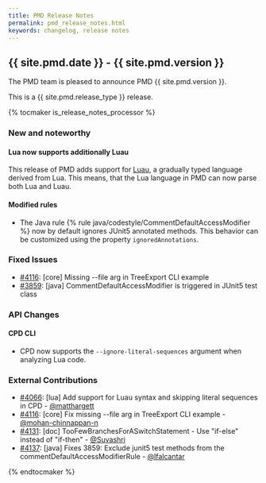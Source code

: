 ```yaml
---
title: PMD Release Notes
permalink: pmd_release_notes.html
keywords: changelog, release notes
---
```


## {{ site.pmd.date }} - {{ site.pmd.version }}

The PMD team is pleased to announce PMD {{ site.pmd.version }}.

This is a {{ site.pmd.release_type }} release.

{% tocmaker is_release_notes_processor %}

### New and noteworthy

#### Lua now supports additionally Luau

This release of PMD adds support for [Luau](https://github.com/Roblox/luau), a gradually typed language derived
from Lua. This means, that the Lua language in PMD can now parse both Lua and Luau.

#### Modified rules

*    The Java rule {% rule java/codestyle/CommentDefaultAccessModifier %} now by default ignores JUnit5 annotated
     methods. This behavior can be customized using the property `ignoredAnnotations`.

### Fixed Issues
* [#4116](https://github.com/pmd/pmd/pull/4116): \[core] Missing --file arg in TreeExport CLI example
* [#3859](https://github.com/pmd/pmd/issues/3859): \[java] CommentDefaultAccessModifier is triggered in JUnit5 test class

### API Changes

#### CPD CLI

* CPD now supports the `--ignore-literal-sequences` argument when analyzing Lua code.

### External Contributions
* [#4066](https://github.com/pmd/pmd/pull/4066): \[lua] Add support for Luau syntax and skipping literal sequences in CPD - [@matthargett](https://github.com/matthargett)
* [#4116](https://github.com/pmd/pmd/pull/4116): \[core] Fix missing --file arg in TreeExport CLI example - [@mohan-chinnappan-n](https://github.com/mohan-chinnappan-n)
* [#4131](https://github.com/pmd/pmd/pull/4131): \[doc] TooFewBranchesForASwitchStatement - Use "if-else" instead of "if-then" - [@Suvashri](https://github.com/Suvashri)
* [#4137](https://github.com/pmd/pmd/pull/4137): \[java] Fixes 3859: Exclude junit5 test methods from the commentDefaultAccessModifierRule - [@lfalcantar](https://github.com/lfalcantar)

{% endtocmaker %}

